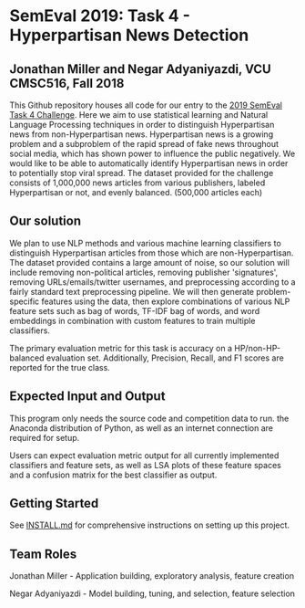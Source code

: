 # SemEval 2019: Task 4 - Hyperpartisan News Detection

## Jonathan Miller and Negar Adyaniyazdi, VCU CMSC516, Fall 2018

This Github repository houses all code for our entry to the [2019 SemEval Task 4 Challenge](https://pan.webis.de/semeval19/semeval19-web/).
Here we aim to use statistical learning and Natural Language Processing techniques in order to
distinguish Hyperpartisan news from non-Hyperpartisan news. Hyperpartisan news is a growing problem
and a subproblem of the rapid spread of fake news throughout social media, which has shown power to influence the public negatively.
We would like to be able to automatically identify Hyperpartisan news in order to potentially
stop viral spread. The dataset provided for the challenge consists of 1,000,000 news articles
from various publishers, labeled Hyperpartisan or not, and evenly balanced. (500,000 articles each)

## Our solution

We plan to use NLP methods and various machine learning classifiers to distinguish Hyperpartisan articles from those
which are non-Hyperpartisan. The dataset provided contains a large amount of noise, so our solution will include
removing non-political articles, removing publisher 'signatures', removing URLs/emails/twitter usernames,
and preprocessing according to a fairly standard text preprocessing pipeline. We will then generate problem-specific
features using the data, then explore combinations of various NLP feature sets such as bag of words, TF-IDF bag of words,
and word embeddings in combination with custom features to train multiple classifiers.

The primary evaluation metric for this task is accuracy on a HP/non-HP-balanced evaluation set.
Additionally, Precision, Recall, and F1 scores are reported for the true class.

## Expected Input and Output

This program only needs the source code and competition data to run. the Anaconda distribution of Python, as 
well as an internet connection are required for setup.

Users can expect evaluation metric output for all currently implemented classifiers and feature sets, as well 
as LSA plots of these feature spaces and a confusion matrix for the best classifier as output.

## Getting Started

See [INSTALL.md](https://github.com/aftertouch/SemEval-2019-Task4/blob/master/INSTALL.md) 
for comprehensive instructions on setting up this project.

## Team Roles

Jonathan Miller - Application building, exploratory analysis, feature creation

Negar Adyaniyazdi - Model building, tuning, and selection, feature selection